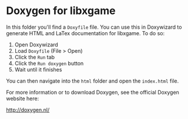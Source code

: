 # Doxygen for libxgame

In this folder you'll find a `Doxyfile` file. You can use this in Doxywizard to generate HTML and LaTex documentation for libxgame. To do so:

1. Open Doxywizard 
1. Load `Doxyfile` (File > Open)
1. Click the `Run` tab
1. Click the `Run doxygen` button
1. Wait until it finishes

You can then navigate into the `html` folder and open the `index.html` file.

For more information or to download Doxygen, see the official Doxygen website here:

http://doxygen.nl/

